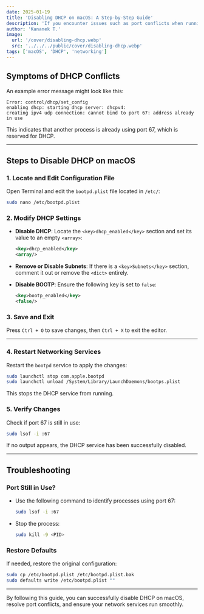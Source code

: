 ```yaml
---
date: 2025-01-19
title: 'Disabling DHCP on macOS: A Step-by-Step Guide'
description: 'If you encounter issues such as port conflicts when running a DHCP server on macOS, you might need to disable the built-in DHCP service. This guide walks you through the process of disabling DHCP using the `bootpd.plist` configuration file.'
author: 'Kananek T.'
image:
  url: '/cover/disabling-dhcp.webp'
  src: '../../../public/cover/disabling-dhcp.webp'
tags: ['macOS', 'DHCP', 'networking']
---
```


## Symptoms of DHCP Conflicts

An example error message might look like this:

```
Error: control/dhcp/set_config
enabling dhcp: starting dhcp server: dhcpv4:
creating ipv4 udp connection: cannot bind to port 67: address already in use
```

This indicates that another process is already using port 67, which is reserved for DHCP.

---

## Steps to Disable DHCP on macOS

### 1. **Locate and Edit Configuration File**

Open Terminal and edit the `bootpd.plist` file located in `/etc/`:

```bash
sudo nano /etc/bootpd.plist
```

### 2. **Modify DHCP Settings**

- **Disable DHCP**:
  Locate the `<key>dhcp_enabled</key>` section and set its value to an empty `<array>`:

  ```xml
  <key>dhcp_enabled</key>
  <array/>
  ```

- **Remove or Disable Subnets**:
  If there is a `<key>Subnets</key>` section, comment it out or remove the `<dict>` entirely.

- **Disable BOOTP**:
  Ensure the following key is set to `false`:
  ```xml
  <key>bootp_enabled</key>
  <false/>
  ```

### 3. **Save and Exit**

Press `Ctrl + O` to save changes, then `Ctrl + X` to exit the editor.

---

### 4. **Restart Networking Services**

Restart the `bootpd` service to apply the changes:

```bash
sudo launchctl stop com.apple.bootpd
sudo launchctl unload /System/Library/LaunchDaemons/bootps.plist
```

This stops the DHCP service from running.

### 5. **Verify Changes**

Check if port 67 is still in use:

```bash
sudo lsof -i :67
```

If no output appears, the DHCP service has been successfully disabled.

---

## Troubleshooting

### Port Still in Use?

- Use the following command to identify processes using port 67:
  ```bash
  sudo lsof -i :67
  ```
- Stop the process:
  ```bash
  sudo kill -9 <PID>
  ```

### Restore Defaults

If needed, restore the original configuration:

```bash
sudo cp /etc/bootpd.plist /etc/bootpd.plist.bak
sudo defaults write /etc/bootpd.plist ""
```

---

By following this guide, you can successfully disable DHCP on macOS, resolve port conflicts, and ensure your network services run smoothly.
